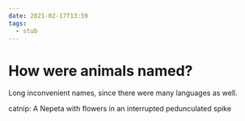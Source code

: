```yaml
---
date: 2021-02-17T13:59
tags: 
  - stub
---
```


# How were animals named?

Long inconvenient names, since there were many languages as well.

catnip: A Nepeta with flowers in an interrupted pedunculated spike
